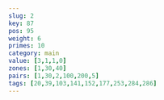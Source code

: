 ```yaml
---
slug: 2
key: 87
pos: 95
weight: 6
primes: 10
category: main
value: [3,1,1,0]
zones: [1,30,40]
pairs: [1,30,2,100,200,5]
tags: [20,39,103,141,152,177,253,284,286]
---
```

